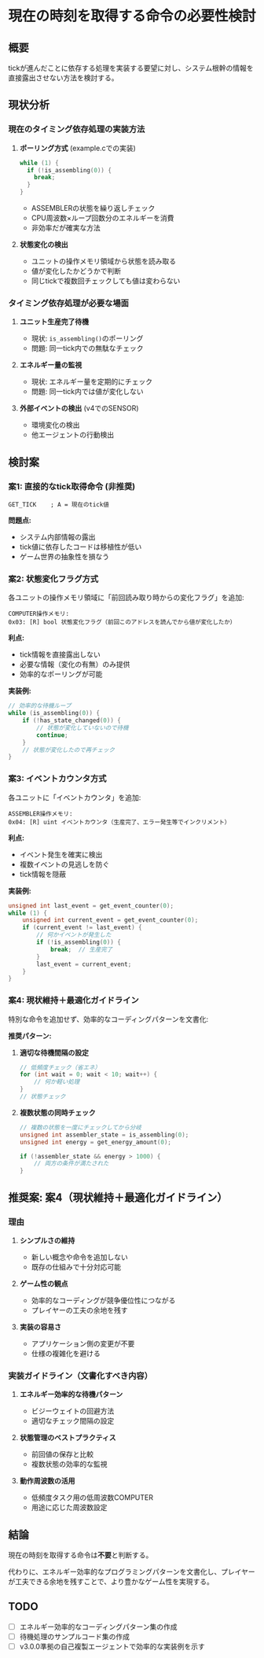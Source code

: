 # 現在の時刻を取得する命令の必要性検討

## 概要

tickが進んだことに依存する処理を実装する要望に対し、システム根幹の情報を直接露出させない方法を検討する。

## 現状分析

### 現在のタイミング依存処理の実装方法

1. **ポーリング方式** (example.cでの実装)
   ```c
   while (1) {
     if (!is_assembling(0)) {
       break;
     }
   }
   ```
   - ASSEMBLERの状態を繰り返しチェック
   - CPU周波数×ループ回数分のエネルギーを消費
   - 非効率だが確実な方法

2. **状態変化の検出**
   - ユニットの操作メモリ領域から状態を読み取る
   - 値が変化したかどうかで判断
   - 同じtickで複数回チェックしても値は変わらない

### タイミング依存処理が必要な場面

1. **ユニット生産完了待機**
   - 現状: `is_assembling()`のポーリング
   - 問題: 同一tick内での無駄なチェック

2. **エネルギー量の監視**
   - 現状: エネルギー量を定期的にチェック
   - 問題: 同一tick内では値が変化しない

3. **外部イベントの検出** (v4でのSENSOR)
   - 環境変化の検出
   - 他エージェントの行動検出

## 検討案

### 案1: 直接的なtick取得命令 (非推奨)

```assembly
GET_TICK    ; A = 現在のtick値
```

**問題点:**
- システム内部情報の露出
- tick値に依存したコードは移植性が低い
- ゲーム世界の抽象性を損なう

### 案2: 状態変化フラグ方式

各ユニットの操作メモリ領域に「前回読み取り時からの変化フラグ」を追加:

```
COMPUTER操作メモリ:
0x03: [R] bool 状態変化フラグ（前回このアドレスを読んでから値が変化したか）
```

**利点:**
- tick情報を直接露出しない
- 必要な情報（変化の有無）のみ提供
- 効率的なポーリングが可能

**実装例:**
```c
// 効率的な待機ループ
while (is_assembling(0)) {
    if (!has_state_changed(0)) {
        // 状態が変化していないので待機
        continue;
    }
    // 状態が変化したので再チェック
}
```

### 案3: イベントカウンタ方式

各ユニットに「イベントカウンタ」を追加:

```
ASSEMBLER操作メモリ:
0x04: [R] uint イベントカウンタ（生産完了、エラー発生等でインクリメント）
```

**利点:**
- イベント発生を確実に検出
- 複数イベントの見逃しを防ぐ
- tick情報を隠蔽

**実装例:**
```c
unsigned int last_event = get_event_counter(0);
while (1) {
    unsigned int current_event = get_event_counter(0);
    if (current_event != last_event) {
        // 何かイベントが発生した
        if (!is_assembling(0)) {
            break;  // 生産完了
        }
        last_event = current_event;
    }
}
```

### 案4: 現状維持＋最適化ガイドライン

特別な命令を追加せず、効率的なコーディングパターンを文書化:

**推奨パターン:**
1. **適切な待機間隔の設定**
   ```c
   // 低頻度チェック（省エネ）
   for (int wait = 0; wait < 10; wait++) {
       // 何か軽い処理
   }
   // 状態チェック
   ```

2. **複数状態の同時チェック**
   ```c
   // 複数の状態を一度にチェックしてから分岐
   unsigned int assembler_state = is_assembling(0);
   unsigned int energy = get_energy_amount(0);
   
   if (!assembler_state && energy > 1000) {
       // 両方の条件が満たされた
   }
   ```

## 推奨案: 案4（現状維持＋最適化ガイドライン）

### 理由

1. **シンプルさの維持**
   - 新しい概念や命令を追加しない
   - 既存の仕組みで十分対応可能

2. **ゲーム性の観点**
   - 効率的なコーディングが競争優位性につながる
   - プレイヤーの工夫の余地を残す

3. **実装の容易さ**
   - アプリケーション側の変更が不要
   - 仕様の複雑化を避ける

### 実装ガイドライン（文書化すべき内容）

1. **エネルギー効率的な待機パターン**
   - ビジーウェイトの回避方法
   - 適切なチェック間隔の設定

2. **状態管理のベストプラクティス**
   - 前回値の保存と比較
   - 複数状態の効率的な監視

3. **動作周波数の活用**
   - 低頻度タスク用の低周波数COMPUTER
   - 用途に応じた周波数設定

## 結論

現在の時刻を取得する命令は**不要**と判断する。

代わりに、エネルギー効率的なプログラミングパターンを文書化し、プレイヤーが工夫できる余地を残すことで、より豊かなゲーム性を実現する。

## TODO

- [ ] エネルギー効率的なコーディングパターン集の作成
- [ ] 待機処理のサンプルコード集の作成
- [ ] v3.0.0準拠の自己複製エージェントで効率的な実装例を示す